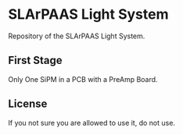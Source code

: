 # SLArPAAS Light System

Repository of the SLArPAAS Light System. 

## First Stage ###

Only One SiPM in a PCB with a PreAmp Board.


## License

If you not sure you are allowed to use it, do not use.
